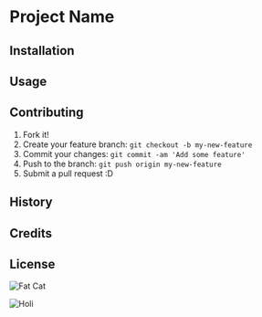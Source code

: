 # Project Name



## Installation


## Usage


## Contributing

1. Fork it!
2. Create your feature branch: `git checkout -b my-new-feature`
3. Commit your changes: `git commit -am 'Add some feature'`
4. Push to the branch: `git push origin my-new-feature`
5. Submit a pull request :D

## History


## Credits


## License


![Fat Cat](https://www.gannett-cdn.com/-mm-/acc9106e8c1f7a978e9ddcbe377b2a5a6cc78b16/c=95-85-2461-1863&r=x404&c=534x401/local/-/media/USATODAY/test/2013/09/05/1378400626002--NASBrd-08-11-2013-Tennessean-1-B004-2013-08-10-IMG-NAS-FATCAT-03jpg-1-1-P.jpg)

![Holi](https://scontent-mad1-1.cdninstagram.com/vp/09700af21b6412fe1cdd540b8bd2f005/5B158224/t51.2885-19/s150x150/19933421_115468282478917_727548068165058560_n.jpg)

